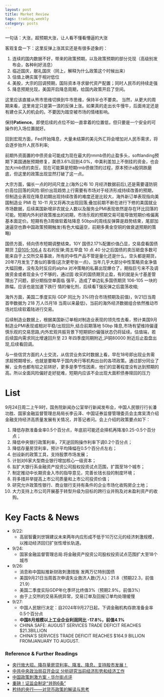 ```yaml
---
layout: post
title: Market Review
tags: trading,weekly
category: posts
---
```


一句话：大涨，超预期大涨，让人看不懂看懵逼的大涨

客观复盘一下：这里反弹上涨其实还是有很多迹象的：

1. 连续的国内数据不好，带来的政策预期，以及政策预期的部分兑现（高级别发布会，各种利好消息）
2. 临近国庆，献礼国庆（同上，解释为什么政策这个时候出来）
3. 估值上确实属于相对低位
4. 美股，大宗的回调预期，国际资本寻求替代资产配置；同时人民币的持续走强
5. 降息预期兑现，美国开启降息周期，给国内政策开启了空间。

这里应该直接从熊市思维切换到牛市思维，保持半仓不要卖。 当然，从更大的周期来看，这里肯定只是第一浪的反弹上涨。如果真的走出长牛慢牛，后面肯定还是有建仓买入的机会的。不要因为踏空被市场的情绪影响。

保持**Patience**。即使后续的点位不如一直拿着的位置低，但只要是一个安全的可操作的入场位置就好。

回到宏观方面，Fed开始降息，大量未结算的美元外汇将会增加对人民币需求，将会逐步抬升人民币利率;

前期外资面置的中债资金可能成为现在最大的rmmb债的止盈多头，softlanding预期下美国通胀预期修复，美债3.6%回到4.0%，中美利差加上不倒挂的资金，也会加大rmb债的卖压，现在可能算是短期rmb债做顶的过程，原本预计a股阴跌磨底，但这里的政策出现显然打破了这一点。

大宗方面，偏长一点的时间尺度上(海外公布 10 月经济数据前后),还是需要谨防铜价高位回落的风险:铜价出现趋势上行需要有市场对于经济形成持续改善的预期，但制造业表现在降息初期出现持续改善的难度还是比较大，海外新订单表现指向美国制造业 PMI 在 10-11 月又将再次出现回落;叠加前期不断在进行下修的美国就业市场数据，后续美国新增非农就业人数以及服务业PMI表现依然是存在环比回落的可能。短期内外利好政策推出的初期，市场乐观的预期交易可能导致短期价格偏离基本面定价。短期有色3周做软着陆降息 50bps的周线反弹算是趋势结束，尾部加速逼空也靠中国政策预期触发(有色大幅逼空，前期多黄金空铜的做衰退预期的策略)

国债方面，倾向债市短期调整结束。10Y 国债2.17%配置价值凸显，交易盘看国债期货 T@105-106.4 左右的反弹;周五早盘 10 点 40 分之后国债的卖压砸盘多数可能来自于上交所交易事故，所有的中性产品不管是量化还是什么，空头都是期货，20年7月发生了类似的事情(这次更夸张一点)，当年几乎大部分中性策略资金净值大幅回撤，没有及时反应的alpha 对冲策略的私募出现爆仓了，期指巨亏来不及调拨资金或者现金头寸不够的，通过固
收买的国债期货止盈，有的就是头寸基差管理出了问题，部分期指空单面临
强平，造成了单边轧多国债期货 106-105 一块的跌幅，应该也是加速下跌行
情的催化剂，后续看T强反弹之后震荡收缩;

海外方面，美国二季度实际 GDP 同比为 3%(符合市场预期及前值)，9/21日当周首申数据为 218 万人(5月18 当周以来最低)，当前的海外经济数据组合依然推动市场对后续软着陆进行交易。

后续制造业数据上，根据美国新订单相对制造业表现的领先性去看，预计美国9月制造业PMI表现或相对平稳/出现回升,结合前期落地 50bp 降息,市场有望维持偏谨慎乐观的交易思路,内外宏观共振背景下短期铜价偏强状态仍将延续。估值端，若后续国内需求同比增速回升至 23 年四季度同期附近,沪铜80000 附近后止盈盘出现,后续看回调。

与一些信贷方面的人士交流，从信贷业务实时数据上看，早在18号即出现业务需求超预期增长，也就是要略早于国内央行等机构出台的各项政策。通过部分同业了解，业务也都有较之前转好，更多是季节性因素，他们的显著程度没有达到预期的高。所以全面风险偏好走好挺难，短期内应该不会出现大面积债券赎回的压力

# List

9月24日周二上午9时，国务院新闻办公室举行新闻发布会，中国人民银行行长潘功胜、国家金融监督管理总局局长李云泽、中国证券监督管理委员会主席吴清介绍金融支持经济高质量发展有关情况，并答记者问。会上介绍的政策要点如下：

1. 降低存款准备金率0.5个百分点，年底前可能还会择机再降准0.25-0.5个百分点；
2. 降低中央银行政策利率，7天逆回购操作利率下调0.2个百分点；
3. 降低存量房贷利率，预计平均降幅在0.5个百分点左右；
4. 创设新的政策工具，支持股票市场发展；
5. 计划对6家大型商业银行增加核心一级资本；
6. 拟扩大银行系金融资产投资公司股权投资试点范围，扩围至18个城市；
7. 制定推动中长期资金入市的指导意见，完善长钱长投的制度环境；
8. 将多措并举提高上市公司质量和上市公司投资价值；
9. 研究允许政策性银行、商业银行支持有条件的企业市场化收购房企土地；
10. 大力支持上市公司开展基于转型升级为目标的跨行业并购及对未盈利资产的收购。

# Key Facts & News

- 9/22:
    - 高层智囊刘世锦建议未来两年内应形成不低于10万亿元的经济刺激规模，以推动经济回归扩张性增长轨道。
- 9/24: 
    - 国家金融监督管理总局:将金融资产投资公司股权投资试点范围扩大至18个城市
- 9/26:
    - 消息称中国拟推新财政刺激措施 发两万亿特别国债
    - 美国9月21日当周首次申请失业救济人数(万人)：21.8（预期22.3，前值21.9）
    - 美国二季度实际GDP年化季环比终值3%（预期2.9%，前值3%）
    - 由于上交所的交易系统异常，交易订单及回报订单均处理缓慢
- 9/27:
    - 中国人民银行决定：自2024年9月27日起，下调金融机构存款准备金率0.5个百分点
    - **中国8月规模以上工业企业利润同比 -17.8%，前值4.1%**
    - CHINA SAFE: AUGUST SERVICES TRADE DEFICIT REACHES $21.3BILLION
    - CHINA'S SERVICES TRADE DEFICIT REACHES $164.9 BILLION FROMJANUARY TO AUGUST.
    
### Reference & Further Readings

- [央行放大招，降存量房贷利率、降准、降息、支持股市发展！](https://mp.weixin.qq.com/s/kDgePGH-wdUP4rmywIvijQ)
- [中共中央政治局召开会议 分析研究当前经济形势和经济工作](https://mp.weixin.qq.com/s/mdUoDQDuEmOnLUqF_Wy1RA)
- [中国政策刺激方案 - 华尔街点评](https://mp.weixin.qq.com/s/rBjIRAEzSZdHRB3gnzYWdQ)
- [重磅！证监会制定“并购6条”](https://mp.weixin.qq.com/s/3trhkBi4mred7F9PNYi-Xg)
- [矜持的央行——对货币政策的解读与思考](https://mp.weixin.qq.com/s/HRlx3WDxNOcn8bA9d0lgiQ)